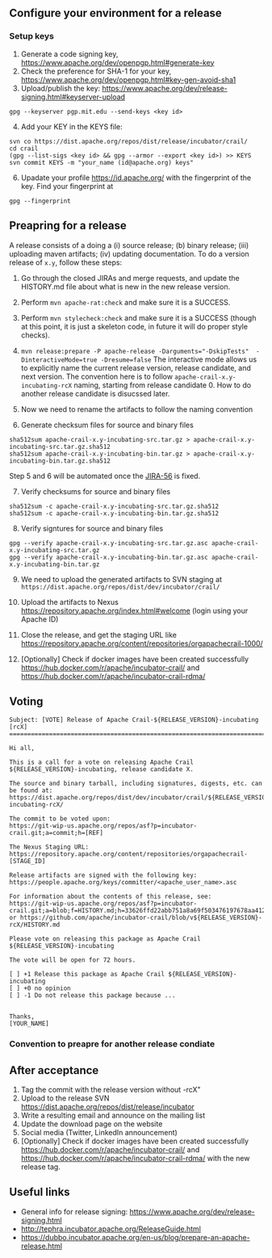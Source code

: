 ## Configure your environment for a release 
### Setup keys 
  1. Generate a code signing key, https://www.apache.org/dev/openpgp.html#generate-key
  2. Check the preference for SHA-1 for your key, https://www.apache.org/dev/openpgp.html#key-gen-avoid-sha1
  3. Upload/publish the key: https://www.apache.org/dev/release-signing.html#keyserver-upload 
  ```
  gpg --keyserver pgp.mit.edu --send-keys <key id>
  ```
  4. Add your KEY in the KEYS file: 
  ```
  svn co https://dist.apache.org/repos/dist/release/incubator/crail/
  cd crail
  (gpg --list-sigs <key id> && gpg --armor --export <key id>) >> KEYS
  svn commit KEYS -m "your_name (id@apache.org) keys"  
  ```  
  6. Upadate your profile https://id.apache.org/ with the fingerprint of the key. Find your fingerprint at 
  ```
  gpg --fingerprint
  ```
### 
## Preapring for a release 
A release consists of a doing a (i) source release; (b) binary release; (iii) uploading maven artifacts; (iv) updating documentation. To do a version release of `x.y`, follow these steps: 
  1. Go through the closed JIRAs and merge requests, and update the HISTORY.md file about what is new in the new release version. 
  2. Perform `mvn apache-rat:check` and make sure it is a SUCCESS.
  3. Perform `mvn stylecheck:check` and make sure it is a SUCCESS (though at this point, it is just a skeleton code, in future it will do proper style checks).
  4. `mvn release:prepare -P apache-release -Darguments="-DskipTests"  -DinteractiveMode=true -Dresume=false` 
     The interactive mode allows us to explicitly name the current release version, release candidate, and next version. The convention here is to follow `apache-crail-x.y-incubating-rcX` naming, starting from release candidate 0. How to do another release candidate is disucssed later. 
  5. Now we need to rename the artifacts to follow the naming convention  
  
  6. Generate checksum files for source and binary files
  ```
  sha512sum apache-crail-x.y-incubating-src.tar.gz > apache-crail-x.y-incubating-src.tar.gz.sha512
  sha512sum apache-crail-x.y-incubating-bin.tar.gz > apache-crail-x.y-incubating-bin.tar.gz.sha512
  ```

Step 5 and 6 will be automated once the [JIRA-56](https://issues.apache.org/jira/projects/CRAIL/issues/CRAIL-56) is fixed.
  
  7. Verify checksums for source and binary files 
  ```
  sha512sum -c apache-crail-x.y-incubating-src.tar.gz.sha512
  sha512sum -c apache-crail-x.y-incubating-bin.tar.gz.sha512
  ```
  
  8. Verify signtures for source and binary files 
  ```
  gpg --verify apache-crail-x.y-incubating-src.tar.gz.asc apache-crail-x.y-incubating-src.tar.gz
  gpg --verify apache-crail-x.y-incubating-bin.tar.gz.asc apache-crail-x.y-incubating-bin.tar.gz
  ```
  
  9. We need to upload the generated artifacts to SVN staging at `https://dist.apache.org/repos/dist/dev/incubator/crail/`  
  
  10. Upload the artifacts to Nexus https://repository.apache.org/index.html#welcome (login using your Apache ID) 
  
  11. Close the release, and get the staging URL like https://repository.apache.org/content/repositories/orgapachecrail-1000/
  
  12. [Optionally] Check if docker images have been created successfully
https://hub.docker.com/r/apache/incubator-crail/ and https://hub.docker.com/r/apache/incubator-crail-rdma/

## Voting 
```
Subject: [VOTE] Release of Apache Crail-${RELEASE_VERSION}-incubating [rcX]
============================================================================

Hi all,

This is a call for a vote on releasing Apache Crail ${RELEASE_VERSION}-incubating, release candidate X.

The source and binary tarball, including signatures, digests, etc. can be found at:
https://dist.apache.org/repos/dist/dev/incubator/crail/${RELEASE_VERSION}-incubating-rcX/

The commit to be voted upon:
https://git-wip-us.apache.org/repos/asf?p=incubator-crail.git;a=commit;h=[REF]

The Nexus Staging URL:
https://repository.apache.org/content/repositories/orgapachecrail-[STAGE_ID]

Release artifacts are signed with the following key:
https://people.apache.org/keys/committer/<apache_user_name>.asc

For information about the contents of this release, see:
https://git-wip-us.apache.org/repos/asf?p=incubator-crail.git;a=blob;f=HISTORY.md;h=33626ffd22abb751a8a69f503476197678aa4128;hb=49951523cac723f5793ff3971fab190920ae6745
or https://github.com/apache/incubator-crail/blob/v${RELEASE_VERSION}-rcX/HISTORY.md

Please vote on releasing this package as Apache Crail ${RELEASE_VERSION}-incubating

The vote will be open for 72 hours.

[ ] +1 Release this package as Apache Crail ${RELEASE_VERSION}-incubating
[ ] +0 no opinion
[ ] -1 Do not release this package because ...


Thanks,
[YOUR_NAME]
```

### Convention to preapre for another release condiate 

## After acceptance 
  1. Tag the commit with the release version without -rcX"
  2. Upload to the release SVN https://dist.apache.org/repos/dist/release/incubator
  3. Write a resulting email and announce on the mailing list 
  4. Update the download page on the website 
  5. Social media (Twitter, LinkedIn announcement)  
  6. [Optionally] Check if docker images have been created successfully
https://hub.docker.com/r/apache/incubator-crail/ and https://hub.docker.com/r/apache/incubator-crail-rdma/ with the new release tag.

## Useful links
  * General info for release signing: https://www.apache.org/dev/release-signing.html
  * http://tephra.incubator.apache.org/ReleaseGuide.html
  * https://dubbo.incubator.apache.org/en-us/blog/prepare-an-apache-release.html 
